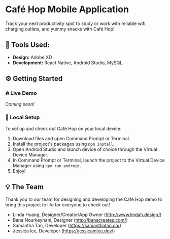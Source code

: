 # Café Hop Mobile Application
Track your next productivity spot to study or work with reliable wifi, charging outlets, and yummy snacks with Café Hop!

## 🔮 Tools Used: 
* **Design:** Adobe XD
* **Development:** React Native, Android Studio, MySQL

## ⚙ Getting Started
### 🔥 Live Demo
_Coming soon!_

### 📍 Local Setup
To set up and check out Café Hop on your local device: 
1. Download files and open Command Prompt or Terminal.
2. Install the project's packages using `npm install`.
3. Open Android Studio and launch device of choice through the Virtual Device Manager. 
4. In Command Prompt or Terminal, launch the project to the Virtual Device Manager using `npm run android.`
5. Enjoy!

## 💡 The Team
Thank you to our team for designing and developing the Café Hop demo to bring this project to life for everyone to check out! 
* Linda Huang, Designer/Creator/App Owner (http://www.lindah.design/)
* Bana Nourkeyhani, Designer (http://banacreates.com/)
* Samantha Tan, Developer (https://samanthatan.ca/)
* Jessica lee, Developer (https://jessicamlee.dev/)
